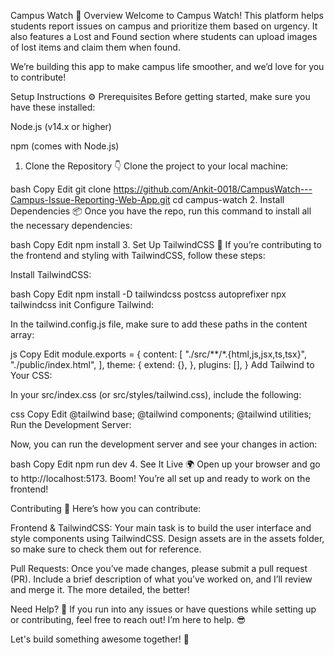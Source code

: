 Campus Watch 🚨
Overview
Welcome to Campus Watch! This platform helps students report issues on campus and prioritize them based on urgency. It also features a Lost and Found section where students can upload images of lost items and claim them when found.

We’re building this app to make campus life smoother, and we’d love for you to contribute!

Setup Instructions ⚙️
Prerequisites
Before getting started, make sure you have these installed:

Node.js (v14.x or higher)

npm (comes with Node.js)

1. Clone the Repository 👇
Clone the project to your local machine:

bash
Copy
Edit
git clone https://github.com/Ankit-0018/CampusWatch---Campus-Issue-Reporting-Web-App.git
cd campus-watch
2. Install Dependencies 📦
Once you have the repo, run this command to install all the necessary dependencies:

bash
Copy
Edit
npm install
3. Set Up TailwindCSS 🌟
If you’re contributing to the frontend and styling with TailwindCSS, follow these steps:

Install TailwindCSS:

bash
Copy
Edit
npm install -D tailwindcss postcss autoprefixer
npx tailwindcss init
Configure Tailwind:

In the tailwind.config.js file, make sure to add these paths in the content array:

js
Copy
Edit
module.exports = {
  content: [
    "./src/**/*.{html,js,jsx,ts,tsx}",
    "./public/index.html",
  ],
  theme: {
    extend: {},
  },
  plugins: [],
}
Add Tailwind to Your CSS:

In your src/index.css (or src/styles/tailwind.css), include the following:

css
Copy
Edit
@tailwind base;
@tailwind components;
@tailwind utilities;
Run the Development Server:

Now, you can run the development server and see your changes in action:

bash
Copy
Edit
npm run dev
4. See It Live 🌍
Open up your browser and go to http://localhost:5173. Boom! You’re all set up and ready to work on the frontend!

Contributing 🤝
Here’s how you can contribute:

Frontend & TailwindCSS: Your main task is to build the user interface and style components using TailwindCSS. Design assets are in the assets folder, so make sure to check them out for reference.

Pull Requests: Once you’ve made changes, please submit a pull request (PR). Include a brief description of what you’ve worked on, and I’ll review and merge it. The more detailed, the better!

Need Help? 🤔
If you run into any issues or have questions while setting up or contributing, feel free to reach out! I’m here to help. 😎

Let's build something awesome together! 🚀
